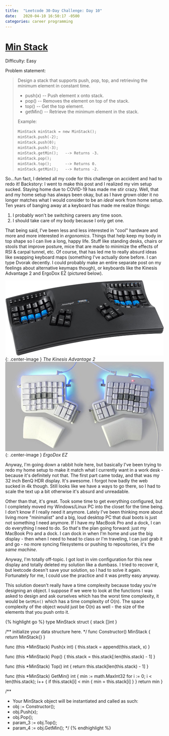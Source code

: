 ```yaml
---
title:  "Leetcode 30-Day Challenge: Day 10"
date:   2020-04-10 16:50:17 -0500
categories: career programming
---
```

# [Min Stack](https://leetcode.com/problems/min-stack/)

Difficulty: Easy

Problem statement:

> Design a stack that supports push, pop, top, and retrieving the minimum element in constant time.  
>   
> * push(x) -- Push element x onto stack.  
> * pop() -- Removes the element on top of the stack.  
> * top() -- Get the top element.  
> * getMin() -- Retrieve the minimum element in the stack.  
>    
>   
> Example:  
>   
> `MinStack minStack = new MinStack();`  
> `minStack.push(-2);`    
> `minStack.push(0);`  
> `minStack.push(-3);`   
> `minStack.getMin();   --> Returns -3.`  
> `minStack.pop();`  
> `minStack.top();      --> Returns 0.`  
> `minStack.getMin();   --> Returns -2.`  

So...fun fact, I deleted all my code for this challenge on accident and had to redo it!  Backstory: I went to make this post and I realized my vim setup sucked.  Staying home due to COVID-19 has made me stir crazy.  Well, that and my home setup has always been okay, but as I have grown older it no longer matches what I would consider to be an _ideal_ work from home setup.  Ten years of banging away at a keyboard has made me realize things: 
1. I probably won't be switching careers any time soon.
2. I should take care of my body because I only get one.

That being said, I've been less and less interested in "cool" hardware and more and more interested in *ergonomics*.  Things that help keep my body in top shape so I can live a long, happy life.  Stuff like standing desks, chairs or stools that improve posture, mice that are made to minimize the effects of RSI & carpal tunnel, etc.  Of course, that has led me to really absurd ideas like swapping keyboard maps (something I've actually done before.  I can type Dvorak decently.  I could probably make an entire separate post on my feelings about alternative keymaps though), or keyboards like the Kinesis Advantage 2 and ErgoDox EZ (pictured below).

![Kinesis Advantage 2](/assets/images/kinesis.jpg){: .center-image }
*The Kinesis Advantage 2*
![ErgoDox EZ](/assets/images/ergodox.jpg){: .center-image }
*ErgoDox EZ*

Anyway, I'm going down a rabbit hole here, but basically I've been trying to redo my home setup to make it match what I currently want in a work desk - because it's definitely not that.  The first part came today, and that was my 32 inch BenQ HDR display.  It's awesome.  I forgot how badly the web sucked in 4k though.  Still looks like we have a ways to go there, so I had to scale the text up a bit otherwise it's absurd and unreadable.

Other than that, it's great.  Took some time to get everything configured, but I completely moved my Windows/Linux PC into the closet for the time being.  I don't know if I really need it anymore.  Lately I've been thinking more about living more "minimalist" and a big, loud desktop PC that dual boots is just not something I need anymore.  If I have my MacBook Pro and a dock, I can do everything I need to do.  So that's the plan going forward: just my MacBook Pro and a dock.  I can dock in when I'm home and use the big display - then when I need to head to class or I'm traveling, I can just grab it and go - no more syncing filesystems or pushing to repositories, it's the _same machine_.

Anyway, I'm totally off-topic.  I got lost in vim configuration for this new display and totally deleted my solution like a dumbass.  I tried to recover it, but leetcode doesn't save your solution, so I had to solve it again.  Fortunately for me, I could use the practice and it was pretty easy anyway.

This solution doesn't really have a time complexity because today you're designing an object.  I suppose if we were to look at the functions I was asked to design and ask ourselves which has the worst time complexity, it would be `GetMin()` which has a time complexity of O(n).  The space complexity of the object would just be O(n) as well - the size of the elements that you push onto it.

{% highlight go %}
type MinStack struct {
    stack []int
}


/** initialize your data structure here. */
func Constructor() MinStack {
    return MinStack{}
}


func (this *MinStack) Push(x int)  {
    this.stack = append(this.stack, x)
}


func (this *MinStack) Pop()  {
    this.stack = this.stack[:len(this.stack) - 1]
}


func (this *MinStack) Top() int {
    return this.stack[len(this.stack) - 1]
}


func (this *MinStack) GetMin() int {
    min := math.MaxInt32 
    for i := 0; i < len(this.stack); i++ {
        if this.stack[i] < min {
            min = this.stack[i]
        }
    }
    return min
}


/**
 * Your MinStack object will be instantiated and called as such:
 * obj := Constructor();
 * obj.Push(x);
 * obj.Pop();
 * param_3 := obj.Top();
 * param_4 := obj.GetMin();
 */
{% endhighlight %}
